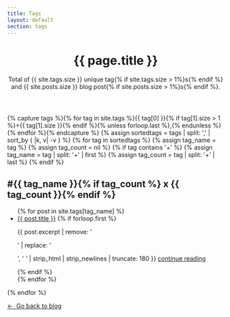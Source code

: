 ```yaml
---
title: Tags
layout: default
section: tags
---
```


<div class="pure-u-1">
  <header class="page-header">
    <h1 class="page-title">{{ page.title }}</h1>
    <p class="page-meta">Total of {{ site.tags.size }} unique tag{% if site.tags.size > 1%}s{% endif %} and {{ site.posts.size }} blog post{% if site.posts.size > 1%}s{% endif %}.</p>
  </header>
  {% capture tags %}{% for tag in site.tags %}{{ tag[0] }}{% if tag[1].size > 1 %}+{{ tag[1].size }}{% endif %}{% unless forloop.last %},{% endunless %}{% endfor %}{% endcapture %}
  {% assign sortedtags = tags | split: ',' | sort_by { |k, v| -v } %}
  {% for tag in sortedtags %}
    {% assign tag_name = tag %}
    {% assign tag_count = nil %}
    {% if tag contains '+' %}
      {% assign tag_name = tag | split: '+' | first %}
      {% assign tag_count = tag | split: '+' | last %}
    {% endif %}
    <h2 id="{{ tag_name }}">#{{ tag_name }}{% if tag_count %}<span class="tag-count"> x {{ tag_count }}</span>{% endif %}</h2>
    <ul>
    {% for post in site.tags[tag_name] %}
      <li><a href="{{ post.url }}">{{ post.title }}</a>
        {% if forloop.first %}
        <p>
          {{ post.excerpt | remove: '<p>' | replace: '</p>', ' ' | strip_html | strip_newlines | truncate: 180 }} <a href="{{ post.url }}" class="continue">continue reading</a>
        </p>
        {% endif %}
      </li>
    {% endfor %}
    </ul>
  {% endfor %}

  <p class="post-navigation">
    <a href="{{ site.first_post }}">&larr;&nbsp;&nbsp;Go back to blog</a>
  </p>
</div>
